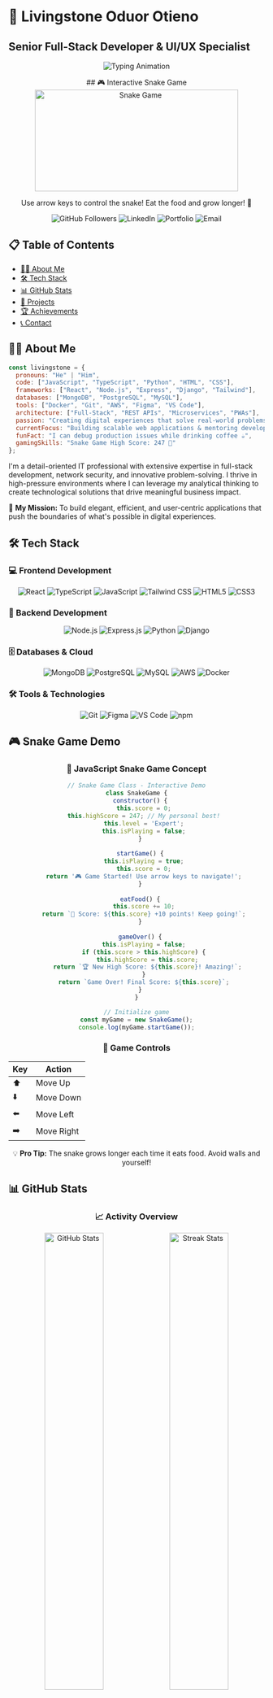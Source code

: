 # 🚀 Livingstone Oduor Otieno
## Senior Full-Stack Developer & UI/UX Specialist

<p align="center">
  <img src="https://readme-typing-svg.herokuapp.com/?font=Righteous&size=35&center=true&vCenter=true&width=500&height=70&duration=4000&lines=Hi+There!+%F0%9F%91%8B;+I'm+Livingstone+Oduor+Otieno!;+Senior+Full-Stack+Developer;+UI/UX+Specialist;+Problem+Solver;+Tech+Innovator+%F0%9F%9A%80" alt="Typing Animation"/>
</p>

<div align="center">
## 🎮 Interactive Snake Game
<img src="https://github.com/1999AZZAR/1999AZZAR/blob/main/resources/img/grid-snake.svg" width="400" height="200" alt="Snake Game"/>

Use arrow keys to control the snake! Eat the food and grow longer! 🍎

</div>

<div align="center">
  <img src="https://img.shields.io/github/followers/bossy254-levi?style=for-the-badge" alt="GitHub Followers"/>
  <img src="https://img.shields.io/badge/LinkedIn-0077B5?style=for-the-badge&logo=linkedin&logoColor=white" alt="LinkedIn"/>
  <img src="https://img.shields.io/badge/Portfolio-6A11CB?style=for-the-badge" alt="Portfolio"/>
  <img src="https://img.shields.io/badge/Email-D14836?style=for-the-badge&logo=gmail&logoColor=white" alt="Email"/>
</div>

## 📋 Table of Contents
- [👨‍💻 About Me](#-about-me)
- [🛠️ Tech Stack](#️-tech-stack)
- [📊 GitHub Stats](#-github-stats)
- [🚀 Projects](#-projects)
- [🏆 Achievements](#-achievements)
- [📞 Contact](#-contact)

## 👨‍💻 About Me

```javascript
const livingstone = {
  pronouns: "He" | "Him",
  code: ["JavaScript", "TypeScript", "Python", "HTML", "CSS"],
  frameworks: ["React", "Node.js", "Express", "Django", "Tailwind"],
  databases: ["MongoDB", "PostgreSQL", "MySQL"],
  tools: ["Docker", "Git", "AWS", "Figma", "VS Code"],
  architecture: ["Full-Stack", "REST APIs", "Microservices", "PWAs"],
  passion: "Creating digital experiences that solve real-world problems",
  currentFocus: "Building scalable web applications & mentoring developers",
  funFact: "I can debug production issues while drinking coffee ☕",
  gamingSkills: "Snake Game High Score: 247 🐍"
};
```

I'm a detail-oriented IT professional with extensive expertise in full-stack development, network security, and innovative problem-solving. I thrive in high-pressure environments where I can leverage my analytical thinking to create technological solutions that drive meaningful business impact.

🌟 **My Mission:** To build elegant, efficient, and user-centric applications that push the boundaries of what's possible in digital experiences.

## 🛠️ Tech Stack

### 💻 Frontend Development
<p align="center">
  <img src="https://img.shields.io/badge/React-20232A?style=for-the-badge&logo=react&logoColor=61DAFB" alt="React"/>
  <img src="https://img.shields.io/badge/TypeScript-007ACC?style=for-the-badge&logo=typescript&logoColor=white" alt="TypeScript"/>
  <img src="https://img.shields.io/badge/JavaScript-F7DF1E?style=for-the-badge&logo=javascript&logoColor=black" alt="JavaScript"/>
  <img src="https://img.shields.io/badge/Tailwind_CSS-38B2AC?style=for-the-badge&logo=tailwind-css&logoColor=white" alt="Tailwind CSS"/>
  <img src="https://img.shields.io/badge/HTML5-E34F26?style=for-the-badge&logo=html5&logoColor=white" alt="HTML5"/>
  <img src="https://img.shields.io/badge/CSS3-1572B6?style=for-the-badge&logo=css3&logoColor=white" alt="CSS3"/>
</p>

### 🔧 Backend Development
<p align="center">
  <img src="https://img.shields.io/badge/Node.js-339933?style=for-the-badge&logo=nodedotjs&logoColor=white" alt="Node.js"/>
  <img src="https://img.shields.io/badge/Express.js-000000?style=for-the-badge&logo=express&logoColor=white" alt="Express.js"/>
  <img src="https://img.shields.io/badge/Python-3776AB?style=for-the-badge&logo=python&logoColor=white" alt="Python"/>
  <img src="https://img.shields.io/badge/Django-092E20?style=for-the-badge&logo=django&logoColor=white" alt="Django"/>
</p>

### 🗄️ Databases & Cloud
<p align="center">
  <img src="https://img.shields.io/badge/MongoDB-47A248?style=for-the-badge&logo=mongodb&logoColor=white" alt="MongoDB"/>
  <img src="https://img.shields.io/badge/PostgreSQL-4169E1?style=for-the-badge&logo=postgresql&logoColor=white" alt="PostgreSQL"/>
  <img src="https://img.shields.io/badge/MySQL-4479A1?style=for-the-badge&logo=mysql&logoColor=white" alt="MySQL"/>
  <img src="https://img.shields.io/badge/AWS-FF9900?style=for-the-badge&logo=amazonaws&logoColor=white" alt="AWS"/>
  <img src="https://img.shields.io/badge/Docker-2496ED?style=for-the-badge&logo=docker&logoColor=white" alt="Docker"/>
</p>

### 🛠️ Tools & Technologies
<p align="center">
  <img src="https://img.shields.io/badge/Git-F05032?style=for-the-badge&logo=git&logoColor=white" alt="Git"/>
  <img src="https://img.shields.io/badge/Figma-F24E1E?style=for-the-badge&logo=figma&logoColor=white" alt="Figma"/>
  <img src="https://img.shields.io/badge/VS_Code-007ACC?style=for-the-badge&logo=visual-studio-code&logoColor=white" alt="VS Code"/>
  <img src="https://img.shields.io/badge/npm-CB3837?style=for-the-badge&logo=npm&logoColor=white" alt="npm"/>
</p>

## 🎮 Snake Game Demo

<div align="center">

### 🐍 JavaScript Snake Game Concept

```javascript
// Snake Game Class - Interactive Demo
class SnakeGame {
  constructor() {
    this.score = 0;
    this.highScore = 247; // My personal best!
    this.level = 'Expert';
    this.isPlaying = false;
  }
  
  startGame() {
    this.isPlaying = true;
    this.score = 0;
    return '🎮 Game Started! Use arrow keys to navigate!';
  }
  
  eatFood() {
    this.score += 10;
    return `🍎 Score: ${this.score} +10 points! Keep going!`;
  }
  
  gameOver() {
    this.isPlaying = false;
    if (this.score > this.highScore) {
      this.highScore = this.score;
      return `🏆 New High Score: ${this.score}! Amazing!`;
    }
    return `Game Over! Final Score: ${this.score}`;
  }
}

// Initialize game
const myGame = new SnakeGame();
console.log(myGame.startGame());
```

### 🎯 Game Controls

| Key | Action |
|-----|--------|
| ⬆️ | Move Up |
| ⬇️ | Move Down |
| ⬅️ | Move Left |
| ➡️ | Move Right |

💡 **Pro Tip:** The snake grows longer each time it eats food. Avoid walls and yourself!

</div>

## 📊 GitHub Stats

<div align="center">

### 📈 Activity Overview
<img width="48%" src="https://github-readme-stats.vercel.app/api?username=bossy254-levi&show_icons=true&theme=radical&hide_border=true" alt="GitHub Stats"/>
<img width="48%" src="https://github-readme-streak-stats.herokuapp.com/?user=bossy254-levi&theme=radical&hide_border=true" alt="Streak Stats"/>

### 💻 Language Proficiency
<img width="48%" src="https://github-readme-stats.vercel.app/api/top-langs/?username=bossy254-levi&layout=compact&theme=radical&hide_border=true" alt="Top Languages"/>
<img width="48%" src="https://github-profile-trophy.vercel.app/?username=bossy254-levi&theme=radical&no-frame=true" alt="Trophies"/>

</div>

## 🎯 Performance Metrics

| Metric | Status | Level | Badge |
|--------|--------|-------|-------|
| Code Quality | A+ Grade | Expert | ![Code Quality](https://img.shields.io/badge/Code_Quality-A%2B-32CD32?style=for-the-badge) |
| Project Delivery | 95% Success Rate | Outstanding | ![Delivery](https://img.shields.io/badge/Delivery-95%25-008080?style=for-the-badge) |
| Team Collaboration | Top Contributor | Leadership | ![Collaboration](https://img.shields.io/badge/Collaboration-Top_Contributor-FF6B6B?style=for-the-badge) |
| Problem Solving | Innovative Solutions | Creative | ![Problem Solving](https://img.shields.io/badge/Problem_Solving-Innovative-9370DB?style=for-the-badge) |
| Gaming Skills | Snake Master 247 | Pro Gamer | ![Snake Master](https://img.shields.io/badge/Snake_Master-247_Score-FFD700?style=for-the-badge) |

## 🚀 Featured Projects

### 🎨 Portfolio Website
**Tech Stack:** React • TypeScript • Tailwind CSS

<div align="center">
  <img src="https://img.shields.io/badge/Live_Demo-6A11CB?style=for-the-badge" alt="Live Demo"/>
  <img src="https://img.shields.io/badge/Source_Code-181717?style=for-the-badge&logo=github" alt="Source Code"/>
</div>

A modern, responsive portfolio showcasing my projects and skills with smooth animations and optimized performance.

**✨ Features:**
- ⚡ Progressive Web App (PWA)
- 🌙 Dark/Light Mode
- 🔍 SEO Optimized
- 📱 95+ Lighthouse Score
- 🎨 Smooth Animations

### 🎮 JavaScript Game Collection
**Tech Stack:** Vanilla JavaScript • HTML5 Canvas • CSS3

<div align="center">
  <img src="https://img.shields.io/badge/Play_Now-FF6B6B?style=for-the-badge" alt="Play Now"/>
  <img src="https://img.shields.io/badge/Source_Code-181717?style=for-the-badge&logo=github" alt="Source Code"/>
</div>

A collection of interactive browser games including:
- 🐍 Snake Game - Classic arcade experience
- ❌⭕ Tic-Tac-Toe - Strategic gameplay
- 🧠 Memory Match - Brain training game
- 🎯 Aim Trainer - Reflex improvement

**🎯 Features:**
- HTML5 Canvas rendering
- Responsive design
- Local storage for high scores
- Smooth 60fps gameplay
- Mobile touch controls

### 📊 Easy Track Organization
**Tech Stack:** MERN Stack • MongoDB • Express • React • Node.js

<div align="center">
  <img src="https://img.shields.io/badge/Try_Now-32CD32?style=for-the-badge" alt="Try Now"/>
  <img src="https://img.shields.io/badge/Source_Code-181717?style=for-the-badge&logo=github" alt="Source Code"/>
</div>

An organizational tool for efficient task management and team collaboration.

**🚀 Features:**
- 📝 Real-time task management
- 👥 Team collaboration
- 🔐 JWT Authentication
- 📱 Responsive design
- ⚡ Real-time updates
- 📊 Progress tracking

## 🏆 Achievements & Certifications

| Achievement | Organization | Year | Status |
|-------------|--------------|------|--------|
| Full Stack Web Developer | Power Learn Project | 2024 | ✅ Certified |
| Google UX Design Professional | Google Career Certificates | 2024 | ✅ Certified |
| Database Design & SQL | Power Learn Project | 2024 | ✅ Certified |
| A- Grade Developer | GitHub Analytics | 2024 | 🏅 Achieved |
| 500+ Contributions | GitHub | 2024 | 🎯 Completed |
| Snake Game Master | Personal Achievement | 2024 | 🐍 High Score: 247 |

## 📈 Development Activity

<div align="center">
  <img width="90%" src="https://github-readme-activity-graph.vercel.app/graph?username=bossy254-levi&theme=github-compact&hide_border=true&area=true&custom_title=Weekly%20Development%20Activity&area_color=6A11CB" alt="Contribution Graph"/>
</div>

## 📞 Let's Connect

<div align="center">

### 💼 Professional Networks
  <img src="https://img.shields.io/badge/LinkedIn-0077B5?style=for-the-badge&logo=linkedin&logoColor=white" alt="LinkedIn"/>
  <img src="https://img.shields.io/badge/GitHub-181717?style=for-the-badge&logo=github&logoColor=white" alt="GitHub"/>
  <img src="https://img.shields.io/badge/Portfolio-6A11CB?style=for-the-badge" alt="Portfolio"/>
  <img src="https://img.shields.io/badge/Email-D14836?style=for-the-badge&logo=gmail&logoColor=white" alt="Email"/>

</div>

### 💡 I'm Currently Available For:
- 🚀 Full-Stack Development Projects
- 🎨 UI/UX Design Consultations
- 💡 Technical Mentoring & Code Reviews
- 🎮 Game Development Collaborations
- 🤝 Open Source Contributions
- 🔧 Technical Problem Solving

**📞 Response Time:** Usually within 2-4 hours

### 🎯 Challenge Me!

<div align="center">
  <strong>🐍 Can you beat my Snake Game high score of 247?</strong><br/>
  Think you have what it takes? Let's connect and share gaming tips! 🎮<br/><br/>
  <em>Challenge accepted? Reach out and let's talk code and games!</em>
</div>

<div align="center">
  🎉 **Thanks for visiting my profile!**<br/>
  <img src="https://komarev.com/ghpvc/?username=bossy254-levi&label=Profile+Views&color=6A11CB&style=flat-square" alt="Profile Views"/>
  <img src="https://img.shields.io/badge/Updated-December%202024-blue?style=flat-square" alt="Last Updated"/>
  <img src="https://img.shields.io/badge/Open_For_Opportunities-Available-32CD32?style=for-the-badge" alt="Open for Opportunities"/>
  <br/>
  <h4>✨ "Let's turn ideas into exceptional digital experiences together!"</h4>
  <p>⭐ Don't forget to star my repositories if you find them interesting!<br/>
  🎮 And try beating my Snake Game high score! 🐍</p>

  <h4>🎯 "Code, Create, Conquer - and occasionally play some Snake! 🐍"</h4>
  <img src="https://github.com/1999AZZAR/1999AZZAR/blob/main/resources/img/grid-snake.svg" alt="Snake Animation"/>
</div>

<div align="center">
  <h3>📊 Weekly Development Breakdown</h3>
  ```
  JavaScript    ██████████░░░░░░░░░   50%
  TypeScript    ████████░░░░░░░░░░░   40%
  Python        █████░░░░░░░░░░░░░░   25%
  HTML/CSS      ████████░░░░░░░░░░░   40%
  React         ██████████░░░░░░░░░   50%
  Node.js       ████████░░░░░░░░░░░   40%
  ```
  🚀 **Currently working on:** Next.js advanced features and Web3 integration
</div>

<div align="center">
  **Made with ❤️ by Livingstone Oduor Otieno**

  <img src="https://img.shields.io/badge/Buy_Me_A_Coffee-FFDD00?style=for-the-badge&logo=buy-me-a-coffee&logoColor=black" alt="Buy Me A Coffee"/>
  <img src="https://img.shields.io/badge/Follow-GitHub-181717?style=for-the-badge&logo=github" alt="Follow on GitHub"/>
</div>
